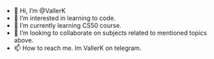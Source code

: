 - 👋 Hi, I’m @VallerK
- 👀 I’m interested in learning to code.
- 🌱 I’m currently learning CS50 course.
- 💞️ I’m looking to collaborate on subjects related to mentioned topics above.
- 📫 How to reach me. Im VallerK on telegram.

<!---
VallerK/VallerK is a ✨ special ✨ repository because its `README.md` (this file) appears on your GitHub profile.
You can click the Preview link to take a look at your changes.
--->
